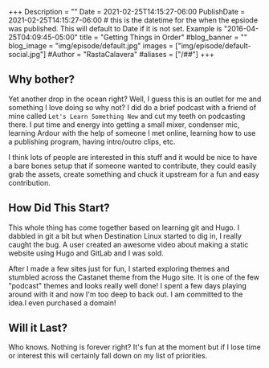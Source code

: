 +++
Description = ""
Date = 2021-02-25T14:15:27-06:00
PublishDate = 2021-02-25T14:15:27-06:00 # this is the datetime for the when the epsiode was published. This will default to Date if it is not set. Example is "2016-04-25T04:09:45-05:00"
title = "Getting Things in Order"
#blog_banner = ""
blog_image = "img/episode/default.jpg"
images = ["img/episode/default-social.jpg"]
#Author = "RastaCalavera"
#aliases = ["/##"]
+++
## Why bother?
Yet another drop in the ocean right? Well, I guess this is an outlet for me and something I love doing so why not? I did do a brief podcast with a friend of mine called `Let's Learn Something New` and cut my teeth on podcasting there. I put time and energy into getting a small mixer, condenser mic, learning Ardour with the help of someone I met online, learning how to use a publishing program, having intro/outro clips, etc.

I think lots of people are interested in this stuff and it would be nice to have a bare bones setup that if someone wanted to contribute, they could easily grab the assets, create something and chuck it upstream for a fun and easy contribution. 

## How Did This Start?
This whole thing has come together based on learning git and Hugo. I dabbled in git a bit but when Destination Linux started to dig in, I really caught the bug. A user created an awesome video about making a static website using Hugo and GitLab and I was sold.


After I made a few sites just for fun, I started exploring themes and stumbled across the Castanet theme from the Hugo site. It is one of the few "podcast" themes and looks really well done!
I spent a few days playing around with it and now I'm too deep to back out. I am committed to the idea.I even purchased a domain!

## Will it Last?
Who knows. Nothing is forever right? It's fun at the moment but if I lose time or interest this will certainly fall down on my list of priorities. 